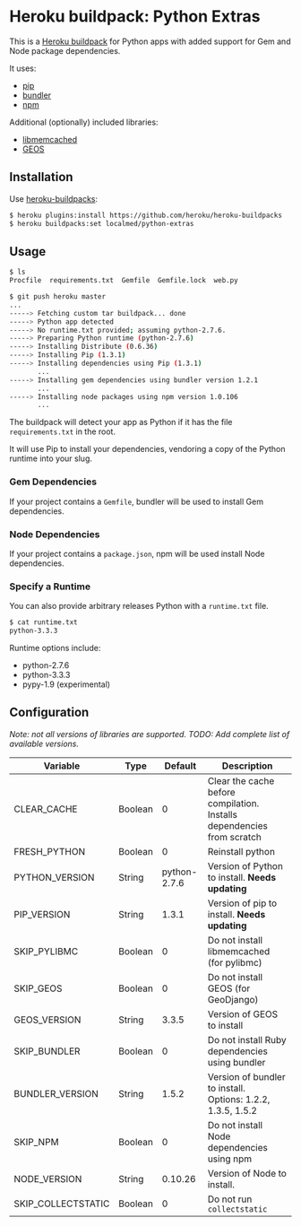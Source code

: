 Heroku buildpack: Python Extras
===============================

This is a [Heroku buildpack](http://devcenter.heroku.com/articles/buildpacks) for Python apps with added support for Gem and Node package dependencies.

It uses:

* [pip](http://www.pip-installer.org/)
* [bundler](http://gembundler.com/)
* [npm](https://npmjs.org/)

Additional (optionally) included libraries:

* [libmemcached](http://libmemcached.org/libMemcached.html)
* [GEOS](http://trac.osgeo.org/geos/)

Installation
------------

Use [heroku-buildpacks](https://github.com/heroku/heroku-buildpacks):

``` bash
$ heroku plugins:install https://github.com/heroku/heroku-buildpacks
$ heroku buildpacks:set localmed/python-extras
```

Usage
-----

``` bash
$ ls
Procfile  requirements.txt  Gemfile  Gemfile.lock  web.py

$ git push heroku master
...
-----> Fetching custom tar buildpack... done
-----> Python app detected
-----> No runtime.txt provided; assuming python-2.7.6.
-----> Preparing Python runtime (python-2.7.6)
-----> Installing Distribute (0.6.36)
-----> Installing Pip (1.3.1)
-----> Installing dependencies using Pip (1.3.1)
       ...
-----> Installing gem dependencies using bundler version 1.2.1
       ...
-----> Installing node packages using npm version 1.0.106
       ...
```

The buildpack will detect your app as Python if it has the file `requirements.txt` in the root.

It will use Pip to install your dependencies, vendoring a copy of the Python runtime into your slug.

### Gem Dependencies

If your project contains a `Gemfile`, bundler will be used to install Gem dependencies.

### Node Dependencies

If your project contains a `package.json`, npm will be used install Node dependencies.

### Specify a Runtime

You can also provide arbitrary releases Python with a `runtime.txt` file.

``` bash
$ cat runtime.txt
python-3.3.3
```

Runtime options include:

- python-2.7.6
- python-3.3.3
- pypy-1.9 (experimental)

Configuration
-------------

*Note: not all versions of libraries are supported. TODO: Add complete list of available versions.*

| Variable           | Type    | Default      | Description |
| ------------------ | ------- | ------------ | ----------- |
| CLEAR_CACHE        | Boolean | 0            | Clear the cache before compilation. Installs dependencies from scratch |
| FRESH_PYTHON       | Boolean | 0            | Reinstall python |
| PYTHON_VERSION     | String  | python-2.7.6 | Version of Python to install. **Needs updating** |
| PIP_VERSION        | String  | 1.3.1        | Version of pip to install. **Needs updating** |
| SKIP_PYLIBMC       | Boolean | 0            | Do not install libmemcached (for pylibmc) |
| SKIP_GEOS          | Boolean | 0            | Do not install GEOS (for GeoDjango) |
| GEOS_VERSION       | String  | 3.3.5        | Version of GEOS to install |
| SKIP_BUNDLER       | Boolean | 0            | Do not install Ruby dependencies using bundler |
| BUNDLER_VERSION    | String  | 1.5.2        | Version of bundler to install.<br>Options: 1.2.2, 1.3.5, 1.5.2 |
| SKIP_NPM           | Boolean | 0            | Do not install Node dependencies using npm |
| NODE_VERSION       | String  | 0.10.26      | Version of Node to install. |
| SKIP_COLLECTSTATIC | Boolean | 0            | Do not run `collectstatic` |
